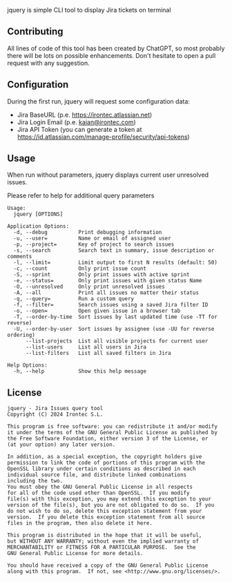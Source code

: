 jquery is simple CLI tool to display Jira tickets on terminal

## Contributing

All lines of code of this tool has been created by ChatGPT, so most probably there will be lots on possible enhancements.
Don't hesitate to open a pull request with any suggestion.

## Configuration

During the first run, jquery will request some configuration data:

 - Jira BaseURL (p.e. https://irontec.atlassian.net)
 - Jira Login Email (p.e. kaian@irontec.com)
 - Jira API Token (you can generate a token at https://id.atlassian.com/manage-profile/security/api-tokens)


## Usage

When run without parameters, jquery displays current user unresolved issues.

Please refer to help for additional query parameters

```
Usage:
  jquery [OPTIONS]

Application Options:
  -d, --debug          Print debugging information
  -u, --user=          Name or email of assigned user
  -p, --project=       Key of project to search issues
  -s, --search         Search text in summary, issue description or comments
  -l, --limit=         Limit output to first N results (default: 50)
  -c, --count          Only print issue count
  -S, --sprint         Only print issues with active sprint
  -e, --status=        Only print issues with given status Name
  -O, --unresolved     Only print unresolved issues
  -A, --all            Print all issues no matter their status
  -q, --query=         Run a custom query
  -f, --filter=        Search issues using a saved Jira filter ID
  -o, --open=          Open given issue in a browser tab
  -T, --order-by-time  Sort issues by last updated time (use -TT for reverse)
  -U, --order-by-user  Sort issues by assignee (use -UU for reverse ordering)
      --list-projects  List all visible projects for current user
      --list-users     List all users in Jira
      --list-filters   List all saved filters in Jira

Help Options:
  -h, --help           Show this help message
```

## License
    jquery - Jira Issues query tool
    Copyright (C) 2024 Irontec S.L.

    This program is free software: you can redistribute it and/or modify
    it under the terms of the GNU General Public License as published by
    the Free Software Foundation, either version 3 of the License, or
    (at your option) any later version.

    In addition, as a special exception, the copyright holders give
    permission to link the code of portions of this program with the
    OpenSSL library under certain conditions as described in each
    individual source file, and distribute linked combinations
    including the two.
    You must obey the GNU General Public License in all respects
    for all of the code used other than OpenSSL.  If you modify
    file(s) with this exception, you may extend this exception to your
    version of the file(s), but you are not obligated to do so.  If you
    do not wish to do so, delete this exception statement from your
    version.  If you delete this exception statement from all source
    files in the program, then also delete it here.

    This program is distributed in the hope that it will be useful,
    but WITHOUT ANY WARRANTY; without even the implied warranty of
    MERCHANTABILITY or FITNESS FOR A PARTICULAR PURPOSE.  See the
    GNU General Public License for more details.

    You should have received a copy of the GNU General Public License
    along with this program.  If not, see <http://www.gnu.org/licenses/>.